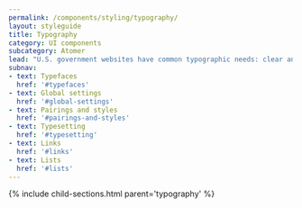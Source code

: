 ```yaml
---
permalink: /components/styling/typography/
layout: styleguide
title: Typography
category: UI components
subcategory: Atomer
lead: "U.S. government websites have common typographic needs: clear and consistent headings, highly legible body paragraphs, clear labels, and easy-to-use input fields. We recommend a font system that uses two open-source font families: Source Sans Pro and Merriweather, both of which are designed for legibility and can beautifully adapt to a variety of visual styles."
subnav:
- text: Typefaces
  href: '#typefaces'
- text: Global settings
  href: '#global-settings'
- text: Pairings and styles
  href: '#pairings-and-styles'
- text: Typesetting
  href: '#typesetting'
- text: Links
  href: '#links'
- text: Lists
  href: '#lists'
---
```


{% include child-sections.html parent='typography' %}
